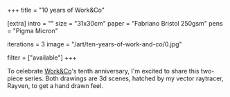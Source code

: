 +++
title = "10 years of Work&Co"

[extra]
intro = ""
size = "31x30cm"
paper = "Fabriano Bristol 250gsm"
pens = "Pigma Micron"

iterations = 3
image = "/art/ten-years-of-work-and-co/0.jpg"

filter = ["available"]
+++


To celebrate [Work&Co](https://work.co)'s tenth anniversary, I'm excited to share this two-piece series. Both drawings are 3d scenes, hatched by my vector raytracer, Rayven, to get a hand drawn feel.
